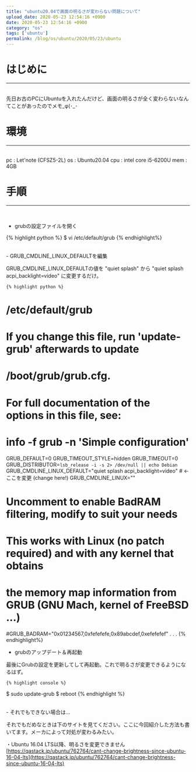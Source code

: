 ```yaml
---
title: "ubuntu20.04で画面の明るさが変わらない問題について"
upload_date: 2020-05-23 12:54:16 +0900
date: 2020-05-23 12:54:16 +0900
category: "os"
tags: ['ubuntu']
permalink: /blog/os/ubuntu/2020/05/23/ubuntu
---
```



# はじめに
***
<br>
先日お古のPCにUbuntuを入れたんだけど、画面の明るさが全く変わらないなんてことがあったのでメモ_φ(･_･

# 環境
***
<br>
 pc   : Let'note (CFSZ5-2L)  
 os   : Ubuntu20.04  
 cpu  : intel core i5-6200U  
 mem  : 4GB  


# 手順
***
<br>

- grubの設定ファイルを開く

{% highlight python %}
$ vi /etc/default/grub
{% endhighlight%}

<br>
- GRUB_CMDLINE_LINUX_DEFAULTを編集  

GRUB_CMDLINE_LINUX_DEFAULTの値を "quiet splash" から "quiet splash acpi_backlight=video" に変更するだけ。

    {% highlight python %}
# /etc/default/grub

# If you change this file, run 'update-grub' afterwards to update
# /boot/grub/grub.cfg.
# For full documentation of the options in this file, see:
#   info -f grub -n 'Simple configuration'

GRUB_DEFAULT=0
GRUB_TIMEOUT_STYLE=hidden
GRUB_TIMEOUT=0
GRUB_DISTRIBUTOR=`lsb_release -i -s 2> /dev/null || echo Debian`
GRUB_CMDLINE_LINUX_DEFAULT="quiet splash acpi_backlight=video"  # ← ここを変更 (change here!)
GRUB_CMDLINE_LINUX=""

# Uncomment to enable BadRAM filtering, modify to suit your needs
# This works with Linux (no patch required) and with any kernel that obtains
# the memory map information from GRUB (GNU Mach, kernel of FreeBSD ...)
#GRUB_BADRAM="0x01234567,0xfefefefe,0x89abcdef,0xefefefef"
.
.
.
{% endhighlight%}
<br>
- grubのアップデート＆再起動

最後にGrubの設定を更新してして再起動。これで明るさが変更できるようになるはず。

    {% highlight console %}
$ sudo update-grub
$ reboot
{% endhighlight %}

<br>
- それでもできない場合は...

それでもだめなときは下のサイトを見てください。ここに今回紹介した方法も書いてます。メーカによって対処が変わるみたい。

・Ubuntu 16.04 LTS以降、明るさを変更できません  
[https://qastack.jp/ubuntu/762764/cant-change-brightness-since-ubuntu-16-04-lts](https://qastack.jp/ubuntu/762764/cant-change-brightness-since-ubuntu-16-04-lts)
